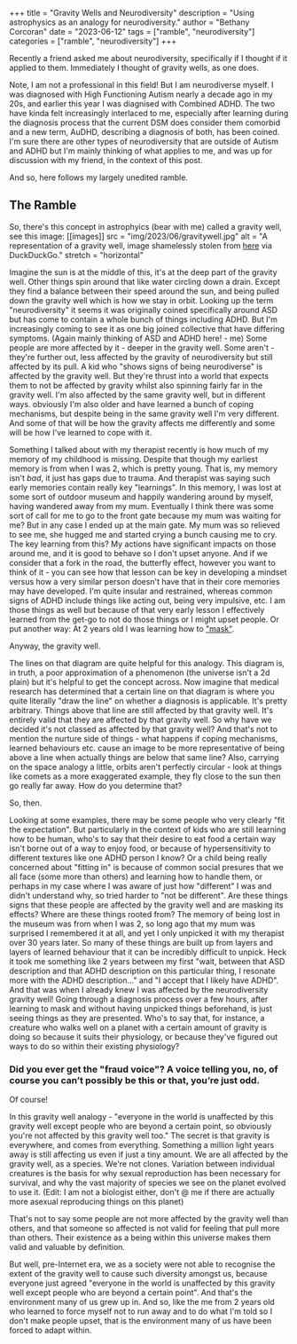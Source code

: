 +++
title = "Gravity Wells and Neurodiversity"
description = "Using astrophysics as an analogy for neurodiversity."
author = "Bethany Corcoran"
date = "2023-06-12"
tags = ["ramble", "neurodiversity"]
categories = ["ramble", "neurodiversity"]
+++

Recently a friend asked me about neurodiversity, specifically if I thought if it applied to them. Immediately I thought of gravity wells, as one does. 

Note, I am not a professional in this field! But I am neurodiverse myself. I was diagnosed with High Functioning Autism nearly a decade ago in my 20s, and earlier this year I was diagnised with Combined ADHD. The two have kinda felt increasingly interlaced to me, especially after learning during the diagnosis process that the current DSM does consider them comorbid and a new term, AuDHD, describing a diagnosis of both, has been coined. I'm sure there are other types of neurodiversity that are outside of Autism and ADHD but I'm mainly thinking of what applies to me, and was up for discussion with my friend, in the context of this post.

And so, here follows my largely unedited ramble.
<!--more-->

## The Ramble

So, there's this concept in astrophyics (bear with me) called a gravity well, see this image:
[[images]]
  src = "img/2023/06/gravitywell.jpg"
  alt = "A representation of a gravity well, image shamelessly stolen from [here](https://expliquenoustout.blogspot.com/2011/05/puits-gravitationnel-et-missions.html) via DuckDuckGo."
  stretch = "horizontal"

Imagine the sun is at the middle of this, it's at the deep part of the gravity well. Other things spin around that like water circling down a drain. Except they find a balance between their speed around the sun, and being pulled down the gravity well which is how we stay in orbit.
Looking up the term "neurodiversity" it seems it was originally coined specifically around ASD but has come to contain a whole bunch of things including ADHD. But I'm increasingly coming to see it as one big joined collective that have differing symptoms. (Again mainly thinking of ASD and ADHD here! - me)
Some people are more affected by it - deeper in the gravity well. Some aren't - they're further out, less affected by the gravity of neurodiversity but still affected by its pull.
A kid who "shows signs of being neurodiverse" is affected by the gravity well. But they're thrust into a world that expects them to not be affected by gravity whilst also spinning fairly far in the gravity well. I'm also affected by the same gravity well, but in different ways. obviously I'm also older and have learned a bunch of coping mechanisms, but despite being in the same gravity well I'm very different. And some of that will be how the gravity affects me differently and some will be how I've learned to cope with it.

Something I talked about with my therapist recently is how much of my memory of my childhood is missing. Despite that though my earliest memory is from when I was 2, which is pretty young. That is, my memory isn't *bad*, it just has gaps due to trauma. And therapist was saying such early memories contain really key "learnings". In this memory, I was lost at some sort of outdoor museum and happily wandering around by myself, having wandered away from my mum. Eventually I think there was some sort of call for me to go to the front gate because my mum was waiting for me? But in any case I ended up at the main gate. My mum was so relieved to see me, she hugged me and started crying a bunch causing me to cry.
The key learning from this? My actions have significant impacts on those around me, and it is good to behave so I don't upset anyone.
And if we consider that a fork in the road, the butterfly effect, however you want to think of it - you can see how that lesson can be key in developing a mindset versus how a very similar person doesn't have that in their core memories may have developed. I'm quite insular and restrained, whereas common signs of ADHD include things like acting out, being very impulsive, etc. I am those things as well but because of that very early lesson I effectively learned from the get-go to not do those things or I might upset people. Or put another way: At 2 years old I was learning how to ["mask"](https://theconversation.com/what-are-masking-and-camouflaging-in-the-context-of-autism-and-adhd-193446).

Anyway, the gravity well.

The lines on that diagram are quite helpful for this analogy. This diagram is, in truth, a poor approximation of a phenomenon (the universe isn't a 2d plain) but it's helpful to get the concept across. Now imagine that medical research has determined that a certain line on that diagram is where you quite literally "draw the line" on whether a diagnosis is applicable. It's pretty arbitrary. Things above that line are still affected by that gravity well. It's entirely valid that they are affected by that gravity well. So why have we decided it's not classed as affected by that gravity well?
And that's not to mention the nurture side of things - what happens if coping mechanisms, learned behaviours etc. cause an image to be more representative of being above a line when actually things are below that same line?
Also, carrying on the space analogy a little, orbits aren't perfectly circular - look at things like comets as a more exaggerated example, they fly close to the sun then go really far away. How do you determine that?

So, then.

Looking at some examples, there may be some people who very clearly "fit the expectation". But particularly in the context of kids who are still learning how to be human, who's to say that their desire to eat food a certain way isn't borne out of a way to enjoy food, or because of hypersensitivity to different textures like one ADHD person I know? Or a child being really concerned about "fitting in" is because of common social presures that we all face (some more than others) and learning how to handle them, or perhaps in my case where I was aware of just how "different" I was and didn't understand why, so tried harder to "not be different". Are these things signs that these people are affected by the gravity well and are masking its effects? Where are these things rooted from? The memory of being lost in the museum was from when I was 2, so long ago that my mum was surprised I remembered it at all, and yet I only unpicked it with my therapist over 30 years later. So many of these things are built up from layers and layers of learned behaviour that it can be incredibly difficult to unpick. Heck it took me something like 2 years between my first "wait, between that ASD description and that ADHD description on this particular thing, I resonate more with the ADHD description..." and "I accept that I likely have ADHD". And that was when I already knew I was affected by the neurodiversity gravity well! Going through a diagnosis process over a few hours, after learning to mask and without having unpicked things beforehand, is just seeing things as they are presented. Who's to say that, for instance, a creature who walks well on a planet with a certain amount of gravity is doing so because it suits their physiology, or because they've figured out ways to do so within their existing physiology?

### Did you ever get the "fraud voice"? A voice telling you, no, of course you can’t possibly be this or that, you’re just odd. 

Of course!

In this gravity well analogy - "everyone in the world is unaffected by this gravity well except people who are beyond a certain point, so obviously you're not affected by this gravity well too." The secret is that gravity is everywhere, and comes from everything. Something a million light years away is still affecting us even if just a tiny amount. We are all affected by the gravity well, as a species. We're not clones. Variation between individual creatures is the basis for why sexual reproduction has been necessary for survival, and why the vast majority of species we see on the planet evolved to use it. (Edit: I am not a biologist either, don't @ me if there are actually more asexual reproducing things on this planet) 

That's not to say some people are not more affected by the gravity well than others, and that someone so affected is not valid for feeling that pull more than others. Their existence as a being within this universe makes them valid and valuable by definition.

But well, pre-Internet era, we as a society were not able to recognise the extent of the gravity well to cause such diversity amongst us, because everyone just agreed "everyone in the world is unaffected by this gravity well except people who are beyond a certain point". And that's the environment many of us grew up in. And so, like the me from 2 years old who learned to force myself not to run away and to do what I'm told so I don't make people upset, that is the environment many of us have been forced to adapt within.